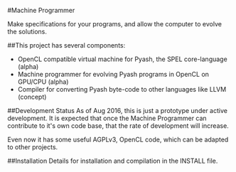 #Machine Programmer

Make specifications for your programs, and allow the computer to evolve the
solutions. 

##This project has several components:

* OpenCL compatible virtual machine for Pyash, the SPEL core-language (alpha)
* Machine programmer for evolving Pyash programs in OpenCL on GPU/CPU  (alpha)
* Compiler for converting Pyash byte-code to other languages like LLVM (concept)

##Development Status
As of Aug 2016, this is just a prototype under active development. 
It is expected that once the Machine Programmer can contribute to it's own code
base, that the rate of development will increase. 

Even now it has some useful AGPLv3, OpenCL code, which can be adapted to
other projects. 

##Installation
Details for installation and compilation in the INSTALL file.
